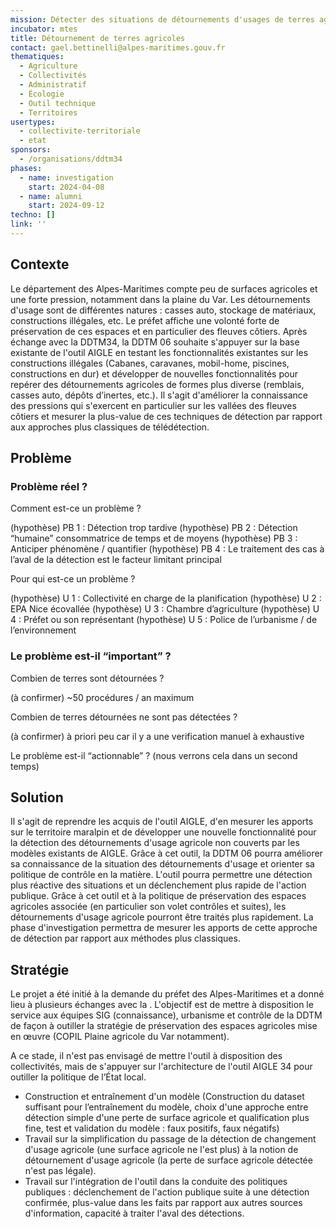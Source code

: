 ```yaml
---
mission: Détecter des situations de détournements d'usages de terres agricoles de façon à alimenter la connaissance de ces pressions et alimenter la politique de contrôle en la matière.
incubator: mtes
title: Détournement de terres agricoles
contact: gael.bettinelli@alpes-maritimes.gouv.fr
thematiques:
  - Agriculture
  - Collectivités
  - Administratif
  - Écologie
  - Outil technique
  - Territoires
usertypes:
  - collectivite-territoriale
  - etat
sponsors:
  - /organisations/ddtm34
phases:
  - name: investigation
    start: 2024-04-08
  - name: alumni
    start: 2024-09-12
techno: []
link: ''
---
```

## Contexte

Le département des Alpes-Maritimes compte peu de surfaces agricoles et une forte pression, notamment dans la plaine du Var. Les détournements d'usage sont de différentes natures :  casses auto, stockage de matériaux, constructions illégales, etc. Le préfet affiche une volonté forte de préservation de ces espaces et en particulier des fleuves côtiers. Après échange avec la DDTM34, la DDTM 06 souhaite s'appuyer sur la base existante de l'outil AIGLE en testant les fonctionnalités existantes sur les constructions illégales (Cabanes, caravanes, mobil-home, piscines, constructions en dur) et développer de nouvelles fonctionnalités pour repérer des détournements agricoles de formes plus diverse (remblais, casses auto, dépôts d’inertes, etc.). Il s'agit d'améliorer la connaissance des pressions qui s'exercent en particulier sur les vallées des fleuves côtiers et mesurer la plus-value de ces techniques de détection par rapport aux approches plus classiques de télédétection.

## Problème

### Problème réel ?
Comment est-ce un problème ?

(hypothèse) PB 1 : Détection trop tardive
(hypothèse) PB 2 : Détection “humaine” consommatrice de temps et de moyens
(hypothèse) PB 3 : Anticiper phénomène / quantifier
(hypothèse) PB 4 : Le traitement des cas à l’aval de la détection est le facteur limitant principal

Pour qui est-ce un problème ?

(hypothèse) U 1 : Collectivité en charge de la planification
(hypothèse) U 2 : EPA Nice écovallée
(hypothèse) U 3 : Chambre d’agriculture
(hypothèse) U 4 : Préfet ou son représentant
(hypothèse) U 5 : Police de l’urbanisme / de l’environnement

### Le problème est-il “important” ?
Combien de terres sont détournées ?

(à confirmer) ~50 procédures / an maximum

Combien de terres détournées ne sont pas détectées ?

(à confirmer) à priori peu car il y a une verification manuel à exhaustive

Le problème est-il “actionnable” ? (nous verrons cela dans un second temps)


## Solution

Il s'agit de reprendre les acquis de l'outil AIGLE, d'en mesurer les apports sur le territoire maralpin et de développer une nouvelle fonctionnalité pour la détection des détournements d'usage agricole non couverts par les modèles existants de AIGLE. Grâce à cet outil, la DDTM 06 pourra améliorer sa connaissance de la situation des détournements d'usage et orienter sa politique de contrôle en la matière. L'outil pourra permettre une détection plus réactive des situations et un déclenchement plus rapide de l'action publique. Grâce à cet outil et à la politique de préservation des espaces agricoles associée (en particulier son volet contrôles et suites), les détournements d'usage agricole pourront être traités plus rapidement. La phase d'investigation permettra de mesurer les apports de cette approche de détection par rapport aux méthodes plus classiques.

## Stratégie

Le projet a été initié à la demande du préfet des Alpes-Maritimes et a donné lieu à plusieurs échanges avec la . L'objectif est de mettre à disposition le service aux équipes SIG (connaissance), urbanisme et contrôle de la DDTM de façon à outiller la stratégie de préservation  des espaces agricoles mise en œuvre (COPIL Plaine agricole du Var notamment).

A ce stade, il n'est pas envisagé de mettre l'outil à disposition des collectivités, mais de s'appuyer sur l'architecture de l'outil AIGLE 34 pour outiller la politique de l’État local.
- Construction et entraînement d'un modèle (Construction du dataset suffisant pour l’entraînement du modèle, choix d'une approche entre détection simple d'une perte de surface agricole et qualification plus fine, test et validation du modèle : faux positifs, faux négatifs)
- Travail sur la simplification du passage de la détection de changement d'usage agricole (une surface agricole ne l'est plus) à la notion de détournement d'usage agricole (la perte de surface agricole détectée n'est pas légale).
- Travail sur l'intégration de l'outil dans la conduite des politiques publiques : déclenchement de l'action publique suite à une détection confirmée, plus-value dans les faits par rapport aux autres sources d'information, capacité à traiter l'aval des détections.